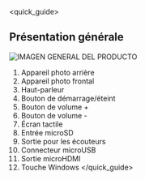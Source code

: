 <quick_guide>
## Présentation générale
![IMAGEN GENERAL DEL PRODUCTO](http://static.energysistem.com/images/manuals/39903/54e4747e32635.jpg)

1. Appareil photo arrière
2. Appareil photo frontal
3. Haut-parleur
4. Bouton de démarrage/éteint
5. Bouton de volume +
6. Bouton de volume -
7. Écran tactile
8. Entrée microSD
9. Sortie pour les écouteurs
10. Connecteur microUSB
11. Sortie microHDMI
12. Touche Windows
</quick_guide>


